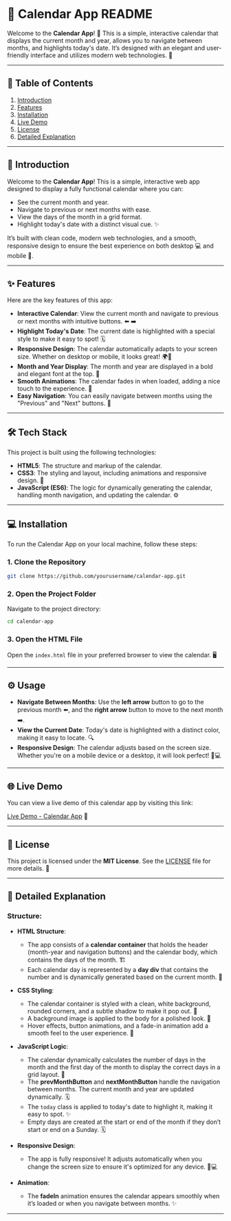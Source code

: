 # 📅 Calendar App README

Welcome to the **Calendar App**! 🎉 This is a simple, interactive calendar that displays the current month and year, allows you to navigate between months, and highlights today's date. It’s designed with an elegant and user-friendly interface and utilizes modern web technologies. 🚀

---

## 📜 Table of Contents

1. [Introduction](#-introduction)
2. [Features](#-features)
3. [Installation](#-installation)
4. [Live Demo](#-live-demo)
5. [License](#-license)
6. [Detailed Explanation](#-detailed-explanation)

---

## 📌 Introduction

Welcome to the **Calendar App**! This is a simple, interactive web app designed to display a fully functional calendar where you can:

- See the current month and year.
- Navigate to previous or next months with ease.
- View the days of the month in a grid format.
- Highlight today's date with a distinct visual cue. ✨

It’s built with clean code, modern web technologies, and a smooth, responsive design to ensure the best experience on both desktop 💻 and mobile 📱.

---

## ✨ Features

Here are the key features of this app:

- **Interactive Calendar**: View the current month and navigate to previous or next months with intuitive buttons. ⬅️ ➡️
- **Highlight Today's Date**: The current date is highlighted with a special style to make it easy to spot! 🗓️
- **Responsive Design**: The calendar automatically adapts to your screen size. Whether on desktop or mobile, it looks great! 🌍📱
- **Month and Year Display**: The month and year are displayed in a bold and elegant font at the top. 💫
- **Smooth Animations**: The calendar fades in when loaded, adding a nice touch to the experience. 💨
- **Easy Navigation**: You can easily navigate between months using the "Previous" and "Next" buttons. 🔄

---

## 🛠️ Tech Stack

This project is built using the following technologies:

- **HTML5**: The structure and markup of the calendar.
- **CSS3**: The styling and layout, including animations and responsive design. 🎨
- **JavaScript (ES6)**: The logic for dynamically generating the calendar, handling month navigation, and updating the calendar. ⚙️

---

## 💻 Installation

To run the Calendar App on your local machine, follow these steps:

### 1. Clone the Repository

```bash
git clone https://github.com/yourusername/calendar-app.git
```

### 2. Open the Project Folder

Navigate to the project directory:

```bash
cd calendar-app
```

### 3. Open the HTML File

Open the `index.html` file in your preferred browser to view the calendar. 🖥️

---

## ⚙️ Usage

- **Navigate Between Months**: Use the **left arrow** button to go to the previous month ⬅️, and the **right arrow** button to move to the next month ➡️.
- **View the Current Date**: Today's date is highlighted with a distinct color, making it easy to locate. 🔍
- **Responsive Design**: The calendar adjusts based on the screen size. Whether you're on a mobile device or a desktop, it will look perfect! 📱💻

---

## 🌐 Live Demo

You can view a live demo of this calendar app by visiting this link:

[Live Demo - Calendar App](https://github.com/syedxemxn/Calender_App.git) 🌟

---

## 📄 License

This project is licensed under the **MIT License**. See the [LICENSE](LICENSE) file for more details. 📜

---


## 🔧 Detailed Explanation

### Structure:

- **HTML Structure**:
  - The app consists of a **calendar container** that holds the header (month-year and navigation buttons) and the calendar body, which contains the days of the month. 🏗️
  - Each calendar day is represented by a **day div** that contains the number and is dynamically generated based on the current month. 📅

- **CSS Styling**:
  - The calendar container is styled with a clean, white background, rounded corners, and a subtle shadow to make it pop out. 🌟
  - A background image is applied to the body for a polished look. 🌄
  - Hover effects, button animations, and a fade-in animation add a smooth feel to the user experience. 💫

- **JavaScript Logic**:
  - The calendar dynamically calculates the number of days in the month and the first day of the month to display the correct days in a grid layout. 🔢
  - The **prevMonthButton** and **nextMonthButton** handle the navigation between months. The current month and year are updated dynamically. 🗓️
  - The `today` class is applied to today's date to highlight it, making it easy to spot. ✨
  - Empty days are created at the start or end of the month if they don’t start or end on a Sunday. 🗓️

- **Responsive Design**:
  - The app is fully responsive! It adjusts automatically when you change the screen size to ensure it's optimized for any device. 📱💻

- **Animation**:
  - The **fadeIn** animation ensures the calendar appears smoothly when it’s loaded or when you navigate between months. ✨

---

